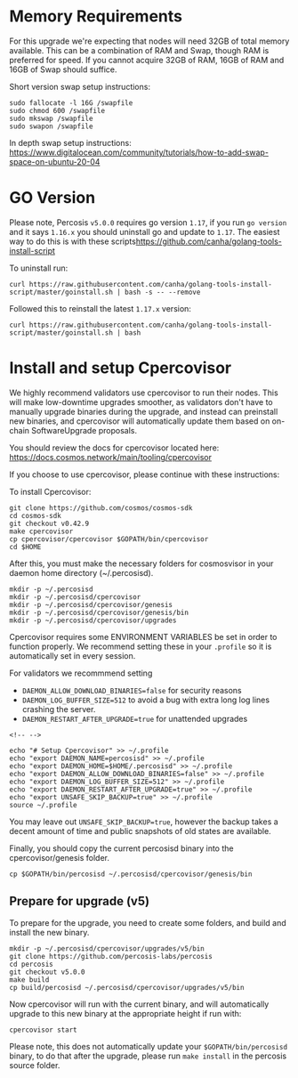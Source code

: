 # Memory Requirements

For this upgrade we're expecting that nodes will need 32GB of total
memory available. This can be a combination of RAM and Swap, though RAM
is preferred for speed. If you cannot acquire 32GB of RAM, 16GB of RAM
and 16GB of Swap should suffice.

Short version swap setup instructions:

    sudo fallocate -l 16G /swapfile
    sudo chmod 600 /swapfile
    sudo mkswap /swapfile
    sudo swapon /swapfile

In depth swap setup instructions:
<https://www.digitalocean.com/community/tutorials/how-to-add-swap-space-on-ubuntu-20-04>

# GO Version

Please note, Percosis `v5.0.0` requires go version `1.17`, if you run
`go version` and it says `1.16.x` you should uninstall go and update to
`1.17`. The easiest way to do this is with these
scripts<https://github.com/canha/golang-tools-install-script>

To uninstall run:

`curl https://raw.githubusercontent.com/canha/golang-tools-install-script/master/goinstall.sh | bash -s -- --remove`

Followed this to reinstall the latest `1.17.x` version:

`curl https://raw.githubusercontent.com/canha/golang-tools-install-script/master/goinstall.sh | bash`

# Install and setup Cpercovisor

We highly recommend validators use cpercovisor to run their nodes. This
will make low-downtime upgrades smoother, as validators don't have to
manually upgrade binaries during the upgrade, and instead can preinstall
new binaries, and cpercovisor will automatically update them based on
on-chain SoftwareUpgrade proposals.

You should review the docs for cpercovisor located here:
<https://docs.cosmos.network/main/tooling/cpercovisor>

If you choose to use cpercovisor, please continue with these
instructions:

To install Cpercovisor:

    git clone https://github.com/cosmos/cosmos-sdk
    cd cosmos-sdk
    git checkout v0.42.9
    make cpercovisor
    cp cpercovisor/cpercovisor $GOPATH/bin/cpercovisor
    cd $HOME

After this, you must make the necessary folders for cosmosvisor in your
daemon home directory (\~/.percosisd).

``` {.sh}
mkdir -p ~/.percosisd
mkdir -p ~/.percosisd/cpercovisor
mkdir -p ~/.percosisd/cpercovisor/genesis
mkdir -p ~/.percosisd/cpercovisor/genesis/bin
mkdir -p ~/.percosisd/cpercovisor/upgrades
```

Cpercovisor requires some ENVIRONMENT VARIABLES be set in order to
function properly. We recommend setting these in your `.profile` so it
is automatically set in every session.

For validators we recommmend setting

- `DAEMON_ALLOW_DOWNLOAD_BINARIES=false` for security reasons
- `DAEMON_LOG_BUFFER_SIZE=512` to avoid a bug with extra long log
    lines crashing the server.
- `DAEMON_RESTART_AFTER_UPGRADE=true` for unattended upgrades

```{=html}
<!-- -->
```

    echo "# Setup Cpercovisor" >> ~/.profile
    echo "export DAEMON_NAME=percosisd" >> ~/.profile
    echo "export DAEMON_HOME=$HOME/.percosisd" >> ~/.profile
    echo "export DAEMON_ALLOW_DOWNLOAD_BINARIES=false" >> ~/.profile
    echo "export DAEMON_LOG_BUFFER_SIZE=512" >> ~/.profile
    echo "export DAEMON_RESTART_AFTER_UPGRADE=true" >> ~/.profile
    echo "export UNSAFE_SKIP_BACKUP=true" >> ~/.profile
    source ~/.profile

You may leave out `UNSAFE_SKIP_BACKUP=true`, however the backup takes a
decent amount of time and public snapshots of old states are available.

Finally, you should copy the current percosisd binary into the
cpercovisor/genesis folder.

    cp $GOPATH/bin/percosisd ~/.percosisd/cpercovisor/genesis/bin

## Prepare for upgrade (v5)

To prepare for the upgrade, you need to create some folders, and build
and install the new binary.

    mkdir -p ~/.percosisd/cpercovisor/upgrades/v5/bin
    git clone https://github.com/percosis-labs/percosis
    cd percosis
    git checkout v5.0.0
    make build
    cp build/percosisd ~/.percosisd/cpercovisor/upgrades/v5/bin

Now cpercovisor will run with the current binary, and will automatically
upgrade to this new binary at the appropriate height if run with:

    cpercovisor start

Please note, this does not automatically update your
`$GOPATH/bin/percosisd` binary, to do that after the upgrade, please run
`make install` in the percosis source folder.
